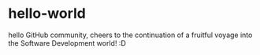 # hello-world

hello GitHub community, cheers to the continuation of a fruitful voyage into the Software Development world! :D

